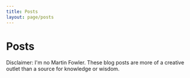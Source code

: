 ```yaml
---
title: Posts
layout: page/posts
---
```


# Posts

Disclaimer: I'm no Martin Fowler. These blog posts are more of a creative outlet
than a source for knowledge or wisdom.
